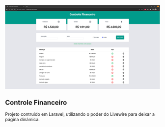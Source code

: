 <img src="https://github.com/tiagoliveira555/financial-control/blob/main/public/financial_control.png" alt="Logo">

## Controle Financeiro

Projeto contruido em Laravel, utilizando o poder do Livewire para deixar a página dinâmica.
